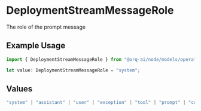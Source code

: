 # DeploymentStreamMessageRole

The role of the prompt message

## Example Usage

```typescript
import { DeploymentStreamMessageRole } from "@orq-ai/node/models/operations";

let value: DeploymentStreamMessageRole = "system";
```

## Values

```typescript
"system" | "assistant" | "user" | "exception" | "tool" | "prompt" | "correction" | "expected_output"
```
